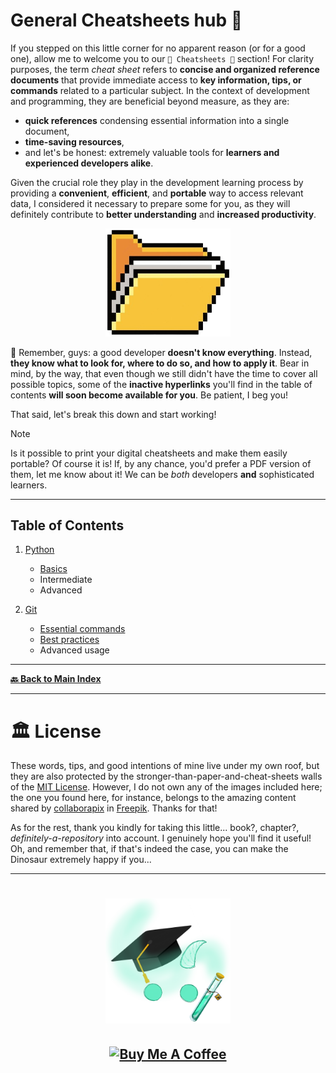 # General Cheatsheets hub 📝

If you stepped on this little corner for no apparent reason (or for a good one), allow me to welcome you to our `📌 Cheatsheets 📌` section! For clarity purposes, the term _cheat sheet_ refers to **concise and organized reference documents** that provide immediate access to **key information, tips, or commands** related to a particular subject. In the context of development and programming, they are beneficial beyond measure, as they are:

- **quick references** condensing essential information into a single document,
- **time-saving resources**, 
- and let's be honest: extremely valuable tools for **learners and experienced developers alike**.

Given the crucial role they play in the development learning process by providing a **convenient**, **efficient**, and **portable** way to access relevant data, I considered it necessary to prepare some for you, as they will definitely contribute to **better understanding** and **increased productivity**.

<p align="center">
  <img src="./images/pixel-folder.png" width="200px" alt="An image of a pixel art folder.">
</p>


📌 Remember, guys: a good developer **doesn't know everything**. Instead, **they know what to look for, where to do so, and how to apply it**. Bear in mind, by the way, that even though we still didn't have the time to cover all possible topics, some of the **inactive hyperlinks** you'll find in the table of contents **will soon become available for you**. Be patient, I beg you! 

That said, let's break this down and start working!

> [!NOTE]
> Is it possible to print your digital cheatsheets and make them easily portable? Of course it is! If, by any chance, you'd prefer a PDF version of them, let me know about it! We can be _both_ developers **and** sophisticated learners.

---

Table of Contents
-----------------

1. [Python](./01-Python/README.md) 
   - [Basics](./01-Python/basics/01-python-basics.md)
   - Intermediate
   - Advanced

2. [Git](./02-Git/README.md)
   - [Essential commands](./02-Git/basics/01-git-basics.md)
   - [Best practices](./02-Git/basics/02-git-best-practices-commits.md)
   - Advanced usage

---

**[🔙 Back to Main Index](/README.md)**

---


# 🏛 License

These words, tips, and good intentions of mine live under my own roof, but they are also protected by the stronger-than-paper-and-cheat-sheets walls of the [MIT License](LICENSE.txt). However, I do not own any of the images included here; the one you found here, for instance, belongs to the amazing content shared by [collaborapix](https://www.freepik.com/author/collaborapix) in [Freepik](https://www.freepik.com/). Thanks for that!

As for the rest, thank you kindly for taking this little... book?, chapter?, _definitely-a-repository_ into account. I genuinely hope you'll find it useful! Oh, and remember that, if that's indeed the case, you can make the Dinosaur extremely happy if you...
<br />

---

<h1 align="center">
  <a href="https://karamazfolio.xyz/"><img src="/images/karaMagister.png" width="200" height="200" alt="Original KaraMagister logo asset.">
</h1>
<h2 align="center">
  <a href="https://www.buymeacoffee.com/JuditKaramazov" target="_blank"><img src="https://cdn.buymeacoffee.com/buttons/v2/default-yellow.png" alt="Buy Me A Coffee" style="height: 60px !important;width: 207px !important;" ></a>
</h2> 

